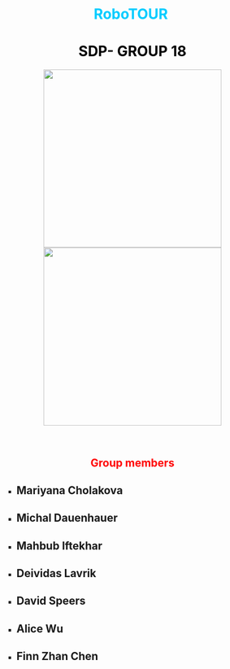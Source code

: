 <h1 style="text-align: center;"><span style="color: #00ccff;"><strong> RoboTOUR&nbsp;</strong></span></h1>
<h1 style="text-align: center;"><span style="color: #ff0000;"><strong><span style="color: #000000;"> SDP- GROUP 18</span> </strong></span></h1>
<p align="center">
  <img src="https://github.com/mahbubiftekhar/RoboTour/blob/SpeechVoiceImprovements/robotour_small.png" width="350"/>
  <img src="https://github.com/mahbubiftekhar/RoboTour/blob/SpeechVoiceImprovements/robotour_small.png" width="350"/>
</p>
<p style="text-align: center;">&nbsp;</p>
<h2 style="text-align: center;"><span style="color: #ff0000;"><strong>Group members</strong></span></h2>
<ul style="list-style-type: square;">
<li>
<h2><strong>Mariyana Cholakova</strong></h2>
</li>
<li>
<h2><strong>Michal Dauenhauer</strong></h2>
</li>
<li>
<h2><strong>Mahbub Iftekhar</strong></h2>
</li>
<li>
<h2><strong>Deividas Lavrik</strong></h2>
</li>
<li>
<h2><strong>David Speers</strong></h2>
</li>
<li>
<h2><strong>Alice Wu</strong></h2>
</li>
<li>
<h2><strong>Finn Zhan Chen</strong></h2>
</li>
</ul>
